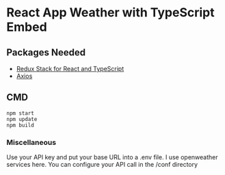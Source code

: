 # React App Weather with TypeScript Embed

## Packages Needed

- [Redux Stack for React and TypeScript](https://react-redux.js.org/)
- [Axios](https://github.com/axios/axios)

## CMD

````
npm start
npm update
npm build
````

### Miscellaneous

Use your API key and put your base URL into a .env file.
I use openweather services here. You can configure your API call in the /conf directory